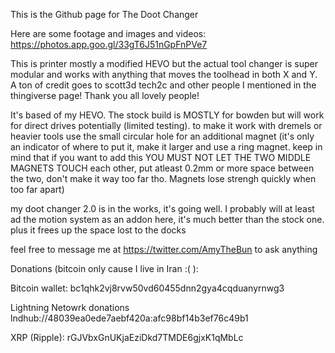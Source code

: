 This is the Github page for The Doot Changer

Here are some footage and images and videos:
https://photos.app.goo.gl/33gT6J51nGpFnPVe7

This is printer mostly a modified HEVO but the actual tool changer is super modular and works with anything that moves the toolhead in both X and Y. A ton of credit goes to scott3d tech2c and other people I mentioned in the thingiverse page! Thank you all lovely people!

It's based of my HEVO. The stock build is MOSTLY for bowden but will work for direct drives potentially (limited testing). to make it work with dremels or heavier tools use the small circular hole for an additional magnet (it's only an indicator of where to put it, make it larger and use a ring magnet. keep in mind that if you want to add this YOU MUST NOT LET THE TWO MIDDLE MAGNETS TOUCH each other, put atleast 0.2mm or more space between the two, don't make it way too far tho. Magnets lose strengh quickly when too far apart)

my doot changer 2.0 is in the works, it's going well. I probably will at least ad the motion system as an addon here, it's much better than the stock one. plus it frees up the space lost to the docks

feel free to message me at https://twitter.com/AmyTheBun to ask anything



Donations (bitcoin only cause I live in Iran :( ):

Bitcoin wallet: bc1qhk2vj8rvw50vd60455dnn2gya4cqduanyrnwg3

Lightning Netowrk donations lndhub://48039ea0ede7aebf420a:afc98bf14b3ef76c49b1

XRP (Ripple): rGJVbxGnUKjaEziDkd7TMDE6gjxK1qMbLc
